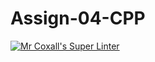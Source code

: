 # Assign-04-CPP
[![Mr Coxall's Super Linter](https://github.com/ICS3U-Programming-NathanA/Assign-02-CPP/workflows/Mr%20Coxall's%20Super%20Linter/badge.svg)](https://github.com/ICS3U-Programming-NathanA/Assign-02-CPP/actions/)
